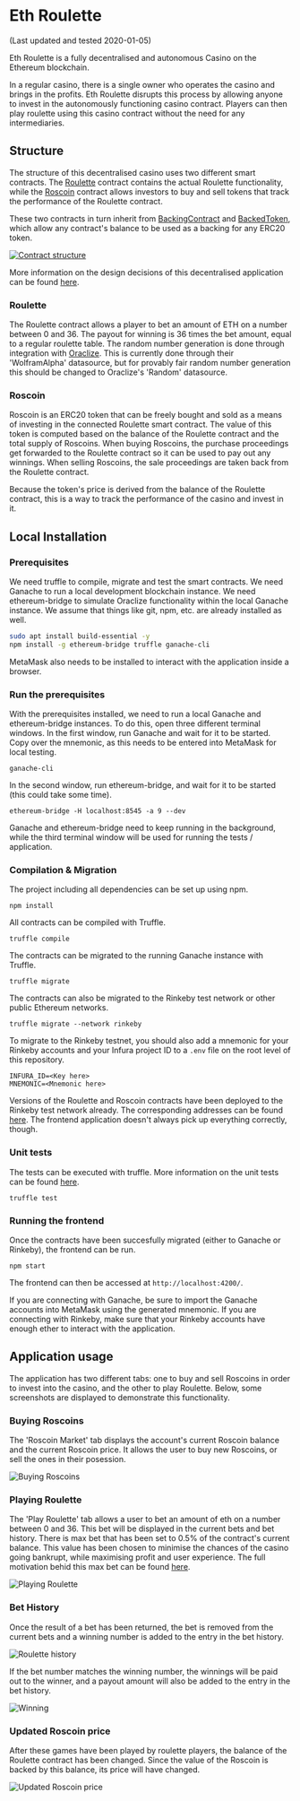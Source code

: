 # Eth Roulette
(Last updated and tested 2020-01-05)

Eth Roulette is a fully decentralised and autonomous Casino on the Ethereum blockchain.

In a regular casino, there is a single owner who operates the casino and brings in the profits. Eth Roulette disrupts this process by allowing anyone to invest in the autonomously functioning casino contract. Players can then play roulette using this casino contract without the need for any intermediaries.

## Structure
The structure of this decentralised casino uses two different smart contracts. The [Roulette](/contracts/Roulette.sol) contract contains the actual Roulette functionality, while the [Roscoin](/contracts/Roscoin.sol) contract allows investors to buy and sell tokens that track the performance of the Roulette contract.

These two contracts in turn inherit from [BackingContract](/contracts/BackingContract.sol) and [BackedToken](/contracts/BackedToken.sol), which allow any contract's balance to be used as a backing for any ERC20 token.

[![Contract structure](http://yuml.me/05548485.png)](http://yuml.me/edit/05548485)

More information on the design decisions of this decentralised application can be found [here](/docs/design_pattern_decisions.md).

### Roulette
The Roulette contract allows a player to bet an amount of ETH on a number between 0 and 36. The payout for winning is 36 times the bet amount, equal to a regular roulette table. The random number generation is done through integration with [Oraclize](https://provable.xyz/). This is currently done through their 'WolframAlpha' datasource, but for provably fair random number generation this should be changed to Oraclize's 'Random' datasource.

### Roscoin
Roscoin is an ERC20 token that can be freely bought and sold as a means of investing in the connected Roulette smart contract. The value of this token is computed based on the balance of the Roulette contract and the total supply of Roscoins. When buying Roscoins, the purchase proceedings get forwarded to the Roulette contract so it can be used to pay out any winnings. When selling Roscoins, the sale proceedings are taken back from the Roulette contract.

Because the token's price is derived from the balance of the Roulette contract, this is a way to track the performance of the casino and invest in it.

## Local Installation
### Prerequisites
We need truffle to compile, migrate and test the smart contracts. We need Ganache to run a local development blockchain instance. We need ethereum-bridge to simulate Oraclize functionality within the local Ganache instance. We assume that things like git, npm, etc. are already installed as well.
```bash
sudo apt install build-essential -y
npm install -g ethereum-bridge truffle ganache-cli
```

MetaMask also needs to be installed to interact with the application inside a browser.

### Run the prerequisites
With the prerequisites installed, we need to run a local Ganache and ethereum-bridge instances. To do this, open three different terminal windows.
In the first window, run Ganache and wait for it to be started. Copy over the mnemonic, as this needs to be entered into MetaMask for local testing.
```
ganache-cli
```

In the second window, run ethereum-bridge, and wait for it to be started (this could take some time).
```
ethereum-bridge -H localhost:8545 -a 9 --dev
```

Ganache and ethereum-bridge need to keep running in the background, while the third terminal window will be used for running the tests / application.

### Compilation & Migration
The project including all dependencies can be set up using npm.
```
npm install
```

All contracts can be compiled with Truffle.
```
truffle compile
```

The contracts can be migrated to the running Ganache instance with Truffle.
```
truffle migrate
```

The contracts can also be migrated to the Rinkeby test network or other public Ethereum networks.
```
truffle migrate --network rinkeby
```

To migrate to the Rinkeby testnet, you should also add a mnemonic for your Rinkeby accounts and your Infura project ID to a `.env` file on the root level of this repository.
```
INFURA_ID=<Key here>
MNEMONIC=<Mnemonic here>
```

Versions of the Roulette and Roscoin contracts have been deployed to the Rinkeby test network already. The corresponding addresses can be found [here](/docs/deployed_addresses.txt). The frontend application doesn't always pick up everything correctly, though.

### Unit tests
The tests can be executed with truffle. More information on the unit tests can be found [here](/docs/unit_tests.md).
```
truffle test
```

### Running the frontend
Once the contracts have been succesfully migrated (either to Ganache or Rinkeby), the frontend can be run.
```
npm start
```

The frontend can then be accessed at `http://localhost:4200/`.

If you are connecting with Ganache, be sure to import the Ganache accounts into MetaMask using the generated mnemonic. If you are connecting with Rinkeby, make sure that your Rinkeby accounts have enough ether to interact with the application.

## Application usage
The application has two different tabs: one to buy and sell Roscoins in order to invest into the casino, and the other to play Roulette. Below, some screenshots are displayed to demonstrate this functionality.

### Buying Roscoins
The 'Roscoin Market' tab displays the account's current Roscoin balance and the current Roscoin price. It allows the user to buy new Roscoins, or sell the ones in their posession.

![Buying Roscoins](/docs/img/buying-roscoins.png)

### Playing Roulette
The 'Play Roulette' tab allows a user to bet an amount of eth on a number between 0 and 36. This bet will be displayed in the current bets and bet history. There is max bet that has been set to 0.5% of the contract's current balance. This value has been chosen to minimise the chances of the casino going bankrupt, while maximising profit and user experience. The full motivation behid this max bet can be found [here](/docs/max_bet_size.md).

![Playing Roulette](/docs/img/playing-roulette.png)

### Bet History
Once the result of a bet has been returned, the bet is removed from the current bets and a winning number is added to the entry in the bet history.

![Roulette history](/docs/img/roulette-history.png)

If the bet number matches the winning number, the winnings will be paid out to the winner, and a payout amount will also be added to the entry in the bet history.

![Winning](/docs/img/winning.png)

### Updated Roscoin price
After these games have been played by roulette players, the balance of the Roulette contract has been changed. Since the value of the Roscoin is backed by this balance, its price will have changed.

![Updated Roscoin price](/docs/img/updated-roscoin-price.png)
